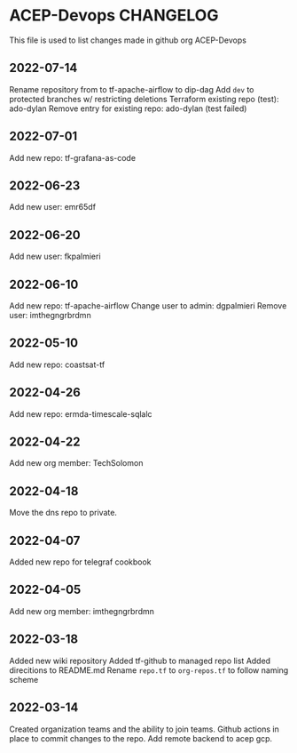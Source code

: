 # ACEP-Devops CHANGELOG

This file is used to list changes made in github org ACEP-Devops

## 2022-07-14

Rename repository from to tf-apache-airflow to dip-dag
Add `dev` to protected branches w/ restricting deletions
Terraform existing repo (test): ado-dylan
Remove entry for existing repo: ado-dylan (test failed)

## 2022-07-01

Add new repo: tf-grafana-as-code

## 2022-06-23

Add new user: emr65df

## 2022-06-20

Add new user: fkpalmieri

## 2022-06-10

Add new repo: tf-apache-airflow
Change user to admin: dgpalmieri
Remove user: imthegngrbrdmn

## 2022-05-10

Add new repo: coastsat-tf

## 2022-04-26

Add new repo: ermda-timescale-sqlalc

## 2022-04-22

Add new org member: TechSolomon

## 2022-04-18

Move the dns repo to private.

## 2022-04-07

Added new repo for telegraf cookbook

## 2022-04-05

Add new org member: imthegngrbrdmn

## 2022-03-18

Added new wiki repository
Added tf-github to managed repo list
Added direcitions to README.md
Rename `repo.tf` to `org-repos.tf` to follow naming scheme

## 2022-03-14

Created organization teams and the ability to join teams.
Github actions in place to commit changes to the repo.
Add remote backend to acep gcp.
